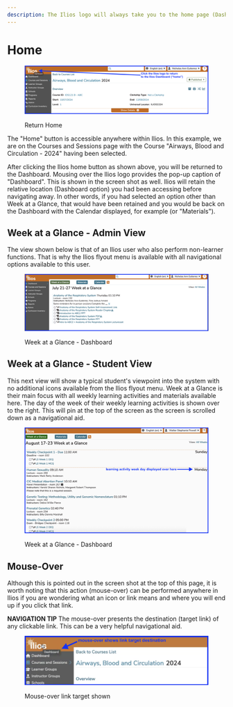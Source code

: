 ```yaml
---
description: The Ilios logo will always take you to the home page (Dashboard).
---
```


# Home

<figure>
    <img src="../images/dashboard_home/home_link.png" alt="click as shown">
    <figcaption>
        <p>Return Home</p>
    </figcaption>
</figure>

The "Home" button is accessible anywhere within Ilios. In this example, we are on the Courses and Sessions page with the Course "Airways, Blood and Circulation - 2024" having been selected.

After clicking the Ilios home button as shown above, you will be returned to the Dashboard. Mousing over the Ilios logo provides the pop-up caption of "Dashboard". This is shown in the screen shot as well. Ilios will retain the relative location (Dashboard option) you had been accessing before navigating away. In other words, if you had selected an option other than Week at a Glance, that would have been retained and you would be back on the Dashboard with the Calendar displayed, for example (or "Materials").

## Week at a Glance - Admin View

The view shown below is that of an Ilios user who also perform non-learner functions. That is why the Ilios flyout menu is available with all navigational options available to this user.

<figure>
    <img src="../images/dashboard_home/week_at_a_glance.png" alt="week at a glance displayed">
    <figcaption>
        <p>Week at a Glance - Dashboard</p>
    </figcaption>
</figure>

## Week at a Glance - Student View

This next view will show a typical student's viewpoint into the system with no additional icons available from the Ilios flyout menu. Week at a Glance is their main focus with all weekly learning activities and materials available here. The day of the week of their weekly learning activities is shown over to the right. This will pin at the top of the screen as the screen is scrolled down as a navigational aid.

<figure>
    <img src="../images/dashboard_home/week_at_a_glance_student_view.png" alt="week at a glance displayed">
    <figcaption>
        <p>Week at a Glance - Dashboard</p>
    </figcaption>
</figure>

## Mouse-Over

Although this is pointed out in the screen shot at the top of this page, it is worth noting that this action (mouse-over) can be performed anywhere in Ilios if you are wondering what an icon or link means and where you will end up if you click that link. 

**NAVIGATION TIP**
The mouse-over presents the destination (target link) of any clickable link. This can be a very helpful navigational aid.

<figure>
    <img src="../images/dashboard_home/mouse_over_destination.png" alt="mouse over showing target link destination">
    <figcaption>
        <p>Mouse-over link target shown</p>
    </figcaption>
</figure>
